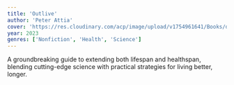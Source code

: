 ```yaml
---
title: 'Outlive'
author: 'Peter Attia'
cover: 'https://res.cloudinary.com/acp/image/upload/v1754961641/Books/df3df7e5-2ff3-4602-81f3-d57013c92695.png'
year: 2023
genres: ['Nonfiction', 'Health', 'Science']
---
```


A groundbreaking guide to extending both lifespan and healthspan, blending cutting-edge science with practical strategies for living better, longer.
